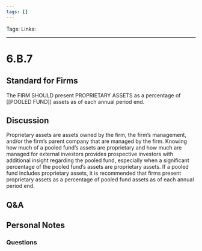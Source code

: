 ```yaml
---
tags: []
---
```

Tags:
Links: 
___
# 6.B.7
## Standard for Firms
The FIRM SHOULD present PROPRIETARY ASSETS as a percentage of [[POOLED FUND]] assets as of each annual period end.
## Discussion
Proprietary assets are assets owned by the firm, the firm’s management, and/or the firm’s parent company that are managed by the firm. Knowing how much of a pooled fund’s assets are proprietary and how much are managed for external investors provides prospective investors with additional insight regarding the pooled fund, especially when a significant percentage of the pooled fund’s assets are proprietary assets. If a pooled fund includes proprietary assets, it is recommended that firms present proprietary assets as a percentage of pooled fund assets as of each annual period end.
## Q&A

## Personal Notes

### Questions